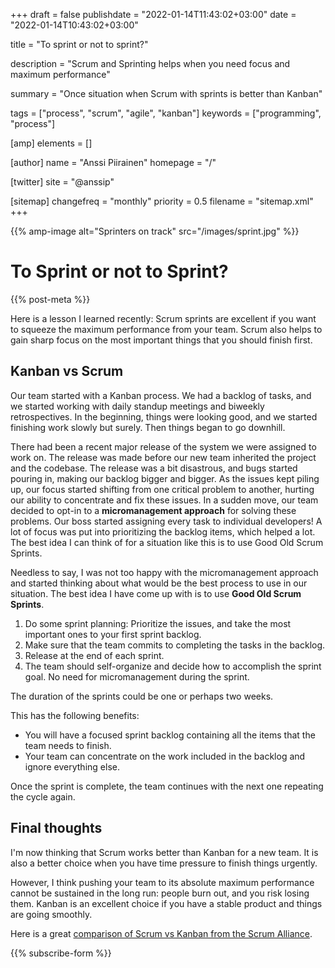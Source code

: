 +++
draft = false
publishdate = "2022-01-14T11:43:02+03:00"
date = "2022-01-14T10:43:02+03:00"

title = "To sprint or not to sprint?"

description = "Scrum and Sprinting helps when you need focus and maximum performance"

summary = "Once situation when Scrum with sprints is better than Kanban"

tags = ["process", "scrum", "agile", "kanban"]
keywords = ["programming", "process"]

[amp]
    elements = []

[author]
    name = "Anssi Piirainen"
    homepage = "/"

[twitter]
    site = "@anssip"

[sitemap]
    changefreq = "monthly"
    priority = 0.5
    filename = "sitemap.xml"
+++

{{% amp-image alt="Sprinters on track" src="/images/sprint.jpg" %}}

# To Sprint or not to Sprint?

{{% post-meta %}}

Here is a lesson I learned recently: Scrum sprints are excellent if you want to squeeze the maximum performance from your team. Scrum also helps to gain sharp focus on the most important things that you should finish first.

## Kanban vs Scrum

Our team started with a Kanban process. We had a backlog of tasks, and we started working with daily standup meetings and biweekly retrospectives. In the beginning, things were looking good, and we started finishing work slowly but surely. Then things began to go downhill.

There had been a recent major release of the system we were assigned to work on. The release was made before our new team inherited the project and the codebase. The release was a bit disastrous, and bugs started pouring in, making our backlog bigger and bigger. As the issues kept piling up, our focus started shifting from one critical problem to another, hurting our ability to concentrate and fix these issues. In a sudden move, our team decided to opt-in to a **micromanagement approach** for solving these problems. Our boss started assigning every task to individual developers! A lot of focus was put into prioritizing the backlog items, which helped a lot.
The best idea I can think of for a situation like this is to use Good Old Scrum Sprints. 

Needless to say, I was not too happy with the micromanagement approach and started thinking about what would be the best process to use in our situation. The best idea I have come up with is to use **Good Old Scrum Sprints**.

1. Do some sprint planning: Prioritize the issues, and take the most important ones to your first sprint backlog.
2. Make sure that the team commits to completing the tasks in the backlog.
3. Release at the end of each sprint.
4. The team should self-organize and decide how to accomplish the sprint goal. No need for micromanagement during the sprint.

The duration of the sprints could be one or perhaps two weeks.

This has the following benefits:

* You will have a focused sprint backlog containing all the items that the team needs to finish.
* Your team can concentrate on the work included in the backlog and ignore everything else.

Once the sprint is complete, the team continues with the next one repeating the cycle again.

## Final thoughts

I'm now thinking that Scrum works better than Kanban for a new team. It is also a better choice when you have time pressure to finish things urgently.

However, I think pushing your team to its absolute maximum performance cannot be sustained in the long run: people burn out, and you risk losing them. Kanban is an excellent choice if you have a stable product and things are going smoothly.

Here is a great [comparison of Scrum vs Kanban from the Scrum Alliance](https://resources.scrumalliance.org/Article/scrum-vs-kanban).

{{% subscribe-form %}}
